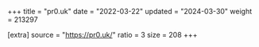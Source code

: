 +++
title = "pr0.uk"
date = "2022-03-22"
updated = "2024-03-30"
weight = 213297

[extra]
source = "https://pr0.uk/"
ratio = 3
size = 208
+++
